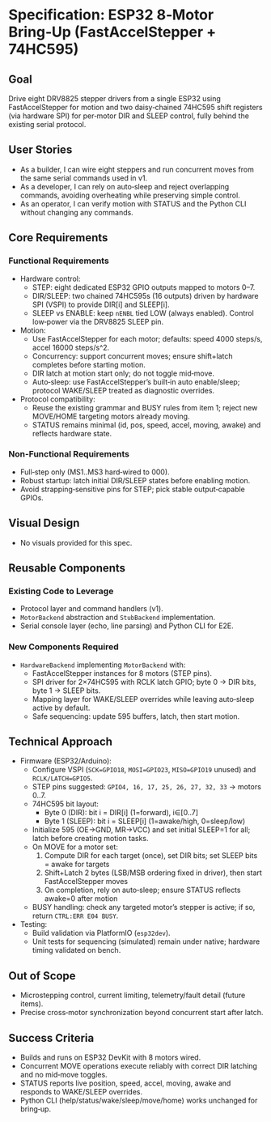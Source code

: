 # Specification: ESP32 8‑Motor Bring‑Up (FastAccelStepper + 74HC595)

## Goal
Drive eight DRV8825 stepper drivers from a single ESP32 using FastAccelStepper for motion and two daisy‑chained 74HC595 shift registers (via hardware SPI) for per‑motor DIR and SLEEP control, fully behind the existing serial protocol.

## User Stories
- As a builder, I can wire eight steppers and run concurrent moves from the same serial commands used in v1.
- As a developer, I can rely on auto‑sleep and reject overlapping commands, avoiding overheating while preserving simple control.
- As an operator, I can verify motion with STATUS and the Python CLI without changing any commands.

## Core Requirements
### Functional Requirements
- Hardware control:
  - STEP: eight dedicated ESP32 GPIO outputs mapped to motors 0–7.
  - DIR/SLEEP: two chained 74HC595s (16 outputs) driven by hardware SPI (VSPI) to provide DIR[i] and SLEEP[i].
  - SLEEP vs ENABLE: keep `nENBL` tied LOW (always enabled). Control low‑power via the DRV8825 SLEEP pin.
- Motion:
  - Use FastAccelStepper for each motor; defaults: speed 4000 steps/s, accel 16000 steps/s^2.
  - Concurrency: support concurrent moves; ensure shift+latch completes before starting motion.
  - DIR latch at motion start only; do not toggle mid‑move.
  - Auto‑sleep: use FastAccelStepper’s built‑in auto enable/sleep; protocol WAKE/SLEEP treated as diagnostic overrides.
- Protocol compatibility:
  - Reuse the existing grammar and BUSY rules from item 1; reject new MOVE/HOME targeting motors already moving.
  - STATUS remains minimal (id, pos, speed, accel, moving, awake) and reflects hardware state.

### Non-Functional Requirements
- Full‑step only (MS1..MS3 hard‑wired to 000).
- Robust startup: latch initial DIR/SLEEP states before enabling motion.
- Avoid strapping‑sensitive pins for STEP; pick stable output‑capable GPIOs.

## Visual Design
- No visuals provided for this spec.

## Reusable Components
### Existing Code to Leverage
- Protocol layer and command handlers (v1).
- `MotorBackend` abstraction and `StubBackend` implementation.
- Serial console layer (echo, line parsing) and Python CLI for E2E.

### New Components Required
- `HardwareBackend` implementing `MotorBackend` with:
  - FastAccelStepper instances for 8 motors (STEP pins).
  - SPI driver for 2×74HC595 with RCLK latch GPIO; byte 0 → DIR bits, byte 1 → SLEEP bits.
  - Mapping layer for WAKE/SLEEP overrides while leaving auto‑sleep active by default.
  - Safe sequencing: update 595 buffers, latch, then start motion.

## Technical Approach
- Firmware (ESP32/Arduino):
  - Configure VSPI (`SCK=GPIO18`, `MOSI=GPIO23`, `MISO=GPIO19` unused) and `RCLK/LATCH=GPIO5`.
  - STEP pins suggested: `GPIO4, 16, 17, 25, 26, 27, 32, 33` → motors 0..7.
  - 74HC595 bit layout:
    - Byte 0 (DIR): bit i = DIR[i] (1=forward), i∈[0..7]
    - Byte 1 (SLEEP): bit i = SLEEP[i] (1=awake/high, 0=sleep/low)
  - Initialize 595 (OE→GND, MR→VCC) and set initial SLEEP=1 for all; latch before creating motion tasks.
  - On MOVE for a motor set:
    1) Compute DIR for each target (once), set DIR bits; set SLEEP bits = awake for targets
    2) Shift+Latch 2 bytes (LSB/MSB ordering fixed in driver), then start FastAccelStepper moves
    3) On completion, rely on auto‑sleep; ensure STATUS reflects awake=0 after motion
  - BUSY handling: check any targeted motor’s stepper is active; if so, return `CTRL:ERR E04 BUSY`.
- Testing:
  - Build validation via PlatformIO (`esp32dev`).
  - Unit tests for sequencing (simulated) remain under native; hardware timing validated on bench.

## Out of Scope
- Microstepping control, current limiting, telemetry/fault detail (future items).
- Precise cross‑motor synchronization beyond concurrent start after latch.

## Success Criteria
- Builds and runs on ESP32 DevKit with 8 motors wired.
- Concurrent MOVE operations execute reliably with correct DIR latching and no mid‑move toggles.
- STATUS reports live position, speed, accel, moving, awake and responds to WAKE/SLEEP overrides.
- Python CLI (help/status/wake/sleep/move/home) works unchanged for bring‑up.
